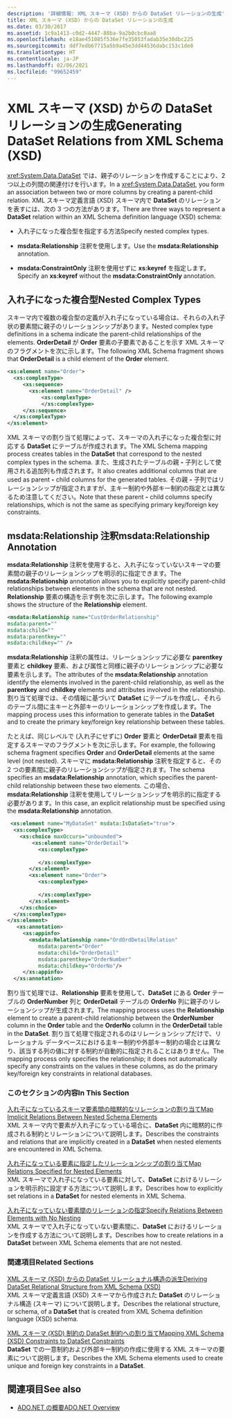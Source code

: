 ```yaml
---
description: '詳細情報: XML スキーマ (XSD) からの DataSet リレーションの生成'
title: XML スキーマ (XSD) からの DataSet リレーションの生成
ms.date: 03/30/2017
ms.assetid: 1c9a1413-c0d2-4447-88ba-9a2b0cbc0aa8
ms.openlocfilehash: e18ae451085f536e7fe35053fadab35e30dbc225
ms.sourcegitcommit: ddf7edb67715a5b9a45e3dd44536dabc153c1de0
ms.translationtype: HT
ms.contentlocale: ja-JP
ms.lasthandoff: 02/06/2021
ms.locfileid: "99652459"
---
```

# <a name="generating-dataset-relations-from-xml-schema-xsd"></a><span data-ttu-id="a6f29-103">XML スキーマ (XSD) からの DataSet リレーションの生成</span><span class="sxs-lookup"><span data-stu-id="a6f29-103">Generating DataSet Relations from XML Schema (XSD)</span></span>

<span data-ttu-id="a6f29-104"><xref:System.Data.DataSet> では、親子のリレーションを作成することにより、2 つ以上の列間の関連付けを行います。</span><span class="sxs-lookup"><span data-stu-id="a6f29-104">In a <xref:System.Data.DataSet>, you form an association between two or more columns by creating a parent-child relation.</span></span> <span data-ttu-id="a6f29-105">XML スキーマ定義言語 (XSD) スキーマ内で **DataSet** のリレーションを表すには、次の 3 つの方法があります。</span><span class="sxs-lookup"><span data-stu-id="a6f29-105">There are three ways to represent a **DataSet** relation within an XML Schema definition language (XSD) schema:</span></span>  
  
- <span data-ttu-id="a6f29-106">入れ子になった複合型を指定する方法</span><span class="sxs-lookup"><span data-stu-id="a6f29-106">Specify nested complex types.</span></span>  
  
- <span data-ttu-id="a6f29-107">**msdata:Relationship** 注釈を使用します。</span><span class="sxs-lookup"><span data-stu-id="a6f29-107">Use the **msdata:Relationship** annotation.</span></span>  
  
- <span data-ttu-id="a6f29-108">**msdata:ConstraintOnly** 注釈を使用せずに **xs:keyref** を指定します。</span><span class="sxs-lookup"><span data-stu-id="a6f29-108">Specify an **xs:keyref** without the **msdata:ConstraintOnly** annotation.</span></span>  
  
## <a name="nested-complex-types"></a><span data-ttu-id="a6f29-109">入れ子になった複合型</span><span class="sxs-lookup"><span data-stu-id="a6f29-109">Nested Complex Types</span></span>  

 <span data-ttu-id="a6f29-110">スキーマ内で複数の複合型の定義が入れ子になっている場合は、それらの入れ子状の要素間に親子のリレーションシップがあります。</span><span class="sxs-lookup"><span data-stu-id="a6f29-110">Nested complex type definitions in a schema indicate the parent-child relationships of the elements.</span></span> <span data-ttu-id="a6f29-111">**OrderDetail** が **Order** 要素の子要素であることを示す XML スキーマのフラグメントを次に示します。</span><span class="sxs-lookup"><span data-stu-id="a6f29-111">The following XML Schema fragment shows that **OrderDetail** is a child element of the **Order** element.</span></span>  
  
```xml  
<xs:element name="Order">  
  <xs:complexType>  
     <xs:sequence>
       <xs:element name="OrderDetail" />  
           <xs:complexType>
           </xs:complexType>  
     </xs:sequence>  
  </xs:complexType>  
</xs:element>  
```  
  
 <span data-ttu-id="a6f29-112">XML スキーマの割り当て処理によって、スキーマの入れ子になった複合型に対応する **DataSet** にテーブルが作成されます。</span><span class="sxs-lookup"><span data-stu-id="a6f29-112">The XML Schema mapping process creates tables in the **DataSet** that correspond to the nested complex types in the schema.</span></span> <span data-ttu-id="a6f29-113">また、生成されたテーブルの親 **-** 子列として使用される追加列も作成されます。</span><span class="sxs-lookup"><span data-stu-id="a6f29-113">It also creates additional columns that are used as parent **-** child columns for the generated tables.</span></span> <span data-ttu-id="a6f29-114">その親 **-** 子列ではリレーションシップが指定されますが、主キー制約や外部キー制約の指定とは異なるため注意してください。</span><span class="sxs-lookup"><span data-stu-id="a6f29-114">Note that these parent **-** child columns specify relationships, which is not the same as specifying primary key/foreign key constraints.</span></span>  
  
## <a name="msdatarelationship-annotation"></a><span data-ttu-id="a6f29-115">msdata:Relationship 注釈</span><span class="sxs-lookup"><span data-stu-id="a6f29-115">msdata:Relationship Annotation</span></span>  

 <span data-ttu-id="a6f29-116">**msdata:Relationship** 注釈を使用すると、入れ子になっていないスキーマの要素間の親子のリレーションシップを明示的に指定できます。</span><span class="sxs-lookup"><span data-stu-id="a6f29-116">The **msdata:Relationship** annotation allows you to explicitly specify parent-child relationships between elements in the schema that are not nested.</span></span> <span data-ttu-id="a6f29-117">**Relationship** 要素の構造を示す例を次に示します。</span><span class="sxs-lookup"><span data-stu-id="a6f29-117">The following example shows the structure of the **Relationship** element.</span></span>  
  
```xml  
<msdata:Relationship name="CustOrderRelationship"
msdata:parent=""
msdata:child=""
msdata:parentkey=""
msdata:childkey="" />  
```  
  
 <span data-ttu-id="a6f29-118">**msdata:Relationship** 注釈の属性は、リレーションシップに必要な **parentkey** 要素と **childkey** 要素、および属性と同様に親子のリレーションシップに必要な要素を示します。</span><span class="sxs-lookup"><span data-stu-id="a6f29-118">The attributes of the **msdata:Relationship** annotation identify the elements involved in the parent-child relationship, as well as the **parentkey** and **childkey** elements and attributes involved in the relationship.</span></span> <span data-ttu-id="a6f29-119">割り当て処理では、その情報に基づいて **DataSet** にテーブルを作成し、それらのテーブル間に主キーと外部キーのリレーションシップを作成します。</span><span class="sxs-lookup"><span data-stu-id="a6f29-119">The mapping process uses this information to generate tables in the **DataSet** and to create the primary key/foreign key relationship between these tables.</span></span>  
  
 <span data-ttu-id="a6f29-120">たとえば、同じレベルで (入れ子にせずに) **Order** 要素と **OrderDetail** 要素を指定するスキーマのフラグメントを次に示します。</span><span class="sxs-lookup"><span data-stu-id="a6f29-120">For example, the following schema fragment specifies **Order** and **OrderDetail** elements at the same level (not nested).</span></span> <span data-ttu-id="a6f29-121">スキーマに **msdata:Relationship** 注釈を指定すると、その 2 つの要素間に親子のリレーションシップが指定されます。</span><span class="sxs-lookup"><span data-stu-id="a6f29-121">The schema specifies an **msdata:Relationship** annotation, which specifies the parent-child relationship between these two elements.</span></span> <span data-ttu-id="a6f29-122">この場合、**msdata:Relationship** 注釈を使用してリレーションシップを明示的に指定する必要があります。</span><span class="sxs-lookup"><span data-stu-id="a6f29-122">In this case, an explicit relationship must be specified using the **msdata:Relationship** annotation.</span></span>  
  
```xml  
 <xs:element name="MyDataSet" msdata:IsDataSet="true">  
  <xs:complexType>  
    <xs:choice maxOccurs="unbounded">  
        <xs:element name="OrderDetail">  
          <xs:complexType>  
  
          </xs:complexType>  
       </xs:element>  
       <xs:element name="Order">  
          <xs:complexType>  
  
          </xs:complexType>  
       </xs:element>  
    </xs:choice>  
  </xs:complexType>  
</xs:element>  
   <xs:annotation>  
     <xs:appinfo>  
       <msdata:Relationship name="OrdOrdDetailRelation"  
          msdata:parent="Order"  
          msdata:child="OrderDetail"
          msdata:parentkey="OrderNumber"  
          msdata:childkey="OrderNo"/>  
     </xs:appinfo>  
  </xs:annotation>  
```  
  
 <span data-ttu-id="a6f29-123">割り当て処理では、**Relationship** 要素を使用して、**DataSet** にある **Order** テーブルの **OrderNumber** 列と **OrderDetail** テーブルの **OrderNo** 列に親子のリレーションシップが生成されます。</span><span class="sxs-lookup"><span data-stu-id="a6f29-123">The mapping process uses the **Relationship** element to create a parent-child relationship between the **OrderNumber** column in the **Order** table and the **OrderNo** column in the **OrderDetail** table in the **DataSet**.</span></span> <span data-ttu-id="a6f29-124">割り当て処理で指定されるのはリレーションシップだけで、リレーショナル データベースにおける主キー制約や外部キー制約の場合とは異なり、該当する列の値に対する制約が自動的に指定されることはありません。</span><span class="sxs-lookup"><span data-stu-id="a6f29-124">The mapping process only specifies the relationship; it does not automatically specify any constraints on the values in these columns, as do the primary key/foreign key constraints in relational databases.</span></span>  
  
### <a name="in-this-section"></a><span data-ttu-id="a6f29-125">このセクションの内容</span><span class="sxs-lookup"><span data-stu-id="a6f29-125">In This Section</span></span>  

 [<span data-ttu-id="a6f29-126">入れ子になっているスキーマ要素間の暗黙的なリレーションの割り当て</span><span class="sxs-lookup"><span data-stu-id="a6f29-126">Map Implicit Relations Between Nested Schema Elements</span></span>](map-implicit-relations-between-nested-schema-elements.md)  
 <span data-ttu-id="a6f29-127">XML スキーマ内で要素が入れ子になっている場合に、**DataSet** 内に暗黙的に作成される制約とリレーションについて説明します。</span><span class="sxs-lookup"><span data-stu-id="a6f29-127">Describes the constraints and relations that are implicitly created in a **DataSet** when nested elements are encountered in XML Schema.</span></span>  
  
 [<span data-ttu-id="a6f29-128">入れ子になっている要素に指定したリレーションシップの割り当て</span><span class="sxs-lookup"><span data-stu-id="a6f29-128">Map Relations Specified for Nested Elements</span></span>](map-relations-specified-for-nested-elements.md)  
 <span data-ttu-id="a6f29-129">XML スキーマで入れ子になっている要素に対して、**DataSet** におけるリレーションを明示的に設定する方法について説明します。</span><span class="sxs-lookup"><span data-stu-id="a6f29-129">Describes how to explicitly set relations in a **DataSet** for nested elements in XML Schema.</span></span>  
  
 [<span data-ttu-id="a6f29-130">入れ子になっていない要素間のリレーションの指定</span><span class="sxs-lookup"><span data-stu-id="a6f29-130">Specify Relations Between Elements with No Nesting</span></span>](specify-relations-between-elements-with-no-nesting.md)  
 <span data-ttu-id="a6f29-131">XML スキーマで入れ子になっていない要素間に、**DataSet** におけるリレーションを作成する方法について説明します。</span><span class="sxs-lookup"><span data-stu-id="a6f29-131">Describes how to create relations in a **DataSet** between XML Schema elements that are not nested.</span></span>  
  
### <a name="related-sections"></a><span data-ttu-id="a6f29-132">関連項目</span><span class="sxs-lookup"><span data-stu-id="a6f29-132">Related Sections</span></span>  

 [<span data-ttu-id="a6f29-133">XML スキーマ (XSD) からの DataSet リレーショナル構造の派生</span><span class="sxs-lookup"><span data-stu-id="a6f29-133">Deriving DataSet Relational Structure from XML Schema (XSD)</span></span>](deriving-dataset-relational-structure-from-xml-schema-xsd.md)  
 <span data-ttu-id="a6f29-134">XML スキーマ定義言語 (XSD) スキーマから作成された **DataSet** のリレーショナル構造 (スキーマ) について説明します。</span><span class="sxs-lookup"><span data-stu-id="a6f29-134">Describes the relational structure, or schema, of a **DataSet** that is created from XML Schema definition language (XSD) schema.</span></span>  
  
 [<span data-ttu-id="a6f29-135">XML スキーマ (XSD) 制約の DataSet 制約への割り当て</span><span class="sxs-lookup"><span data-stu-id="a6f29-135">Mapping XML Schema (XSD) Constraints to DataSet Constraints</span></span>](mapping-xml-schema-xsd-constraints-to-dataset-constraints.md)  
 <span data-ttu-id="a6f29-136">**DataSet** での一意制約および外部キー制約の作成に使用する XML スキーマの要素について説明します。</span><span class="sxs-lookup"><span data-stu-id="a6f29-136">Describes the XML Schema elements used to create unique and foreign key constraints in a **DataSet**.</span></span>  
  
## <a name="see-also"></a><span data-ttu-id="a6f29-137">関連項目</span><span class="sxs-lookup"><span data-stu-id="a6f29-137">See also</span></span>

- [<span data-ttu-id="a6f29-138">ADO.NET の概要</span><span class="sxs-lookup"><span data-stu-id="a6f29-138">ADO.NET Overview</span></span>](../ado-net-overview.md)
